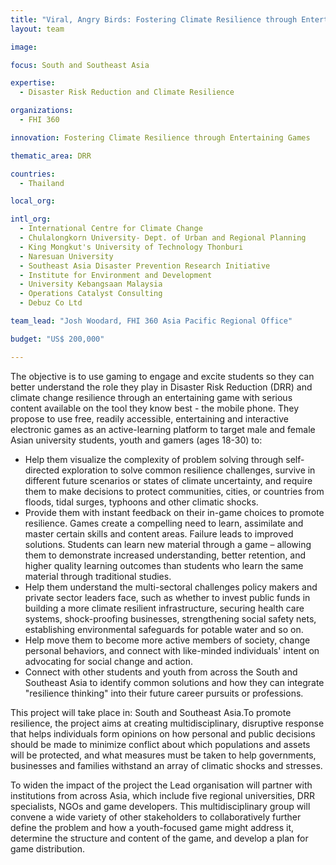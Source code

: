```yaml
---
title: "Viral, Angry Birds: Fostering Climate Resilience through Entertaining Games"
layout: team

image: 

focus: South and Southeast Asia

expertise:
  - Disaster Risk Reduction and Climate Resilience

organizations:
  - FHI 360

innovation: Fostering Climate Resilience through Entertaining Games

thematic_area: DRR

countries: 
  - Thailand

local_org: 

intl_org:
  - International Centre for Climate Change
  - Chulalongkorn University- Dept. of Urban and Regional Planning
  - King Mongkut's University of Technology Thonburi
  - Naresuan University
  - Southeast Asia Disaster Prevention Research Initiative
  - Institute for Environment and Development
  - University Kebangsaan Malaysia
  - Operations Catalyst Consulting
  - Debuz Co Ltd

team_lead: "Josh Woodard, FHI 360 Asia Pacific Regional Office"

budget: "US$ 200,000"

---
```


The objective is to use gaming to engage and excite students so they can better understand the role they play in Disaster Risk Reduction (DRR) and climate change resilience through an entertaining game with serious content available on the tool they know best - the mobile phone. They propose to use free, readily accessible, entertaining and interactive electronic games as an active-learning platform to target male and female Asian university students, youth and gamers (ages 18-30) to:

- Help them visualize the complexity of problem solving through self-directed exploration to solve common resilience challenges, survive in different future scenarios or states of climate uncertainty, and require them to make decisions to protect communities, cities, or countries from floods, tidal surges, typhoons and other climatic shocks.
- Provide them with instant feedback on their in-game choices to promote resilience. Games create a compelling need to learn, assimilate and master certain skills and content areas. Failure leads to improved solutions. Students can learn new material through a game – allowing them to demonstrate increased understanding, better retention, and higher quality learning outcomes than students who learn the same material through traditional studies.
- Help them understand the multi-sectoral challenges policy makers and private sector leaders face, such as whether to invest public funds in building a more climate resilient infrastructure, securing health care systems, shock-proofing businesses, strengthening social safety nets, establishing environmental safeguards for potable water and so on.
- Help move them to become more active members of society, change personal behaviors, and connect with like-minded individuals' intent on advocating for social change and action.
- Connect with other students and youth from across the South and Southeast Asia to identify common solutions and how they can integrate "resilience thinking" into their future career pursuits or professions.

This project will take place in: South and Southeast Asia.To promote resilience, the project aims at creating multidisciplinary, disruptive response that helps individuals form opinions on how personal and public decisions should be made to minimize conflict about which populations and assets will be protected, and what measures must be taken to help governments, businesses and families withstand an array of climatic shocks and stresses.

To widen the impact of the project the Lead organisation will partner with institutions from across Asia, which include five regional universities, DRR specialists, NGOs and game developers. This multidisciplinary group will convene a wide variety of other stakeholders to collaboratively further define the problem and how a youth-focused game might address it, determine the structure and content of the game, and develop a plan for game distribution.
